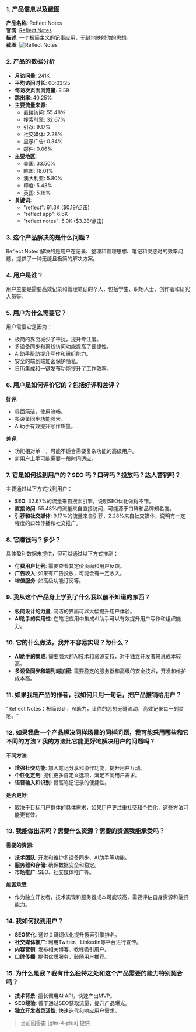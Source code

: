 ### 1. 产品信息以及截图

**产品名称**: Reflect Notes  
**官网**: [Reflect Notes](https://reflect.app)  
**描述**: 一个极简主义的记事应用，无缝地映射你的思想。  
**截图**: ![Reflect Notes](https://cdn-images.toolify.ai/image/d5d38e094ef36784624bb2fdb9a9fc46.jpeg)

### 2. 产品的数据分析

- **月访问量**: 241K
- **平均访问时长**: 00:03:25
- **每访次页面浏览量**: 3.59
- **跳出率**: 40.25%
- **主要流量来源**: 
  - 直接访问: 55.48%
  - 搜索引擎: 32.67%
  - 引荐: 9.17%
  - 社交媒体: 2.28%
  - 显示广告: 0.34%
  - 邮件: 0.06%
- **主要地区**: 
  - 美国: 33.50%
  - 韩国: 18.01%
  - 澳大利亚: 5.80%
  - 印度: 5.43%
  - 英国: 5.18%
- **关键词**: 
  - "reflect": 61.3K ($0.19/点击)
  - "reflect app": 6.6K
  - "reflect notes": 5.0K ($3.28/点击)

### 3. 这个产品解决的是什么问题？

Reflect Notes 解决的是用户在记录、整理和管理思想、笔记和灵感时的效率问题，提供了一种无缝且极简的解决方案。

### 4. 用户是谁？

用户主要是需要高效记录和管理笔记的个人，包括学生、职场人士、创作者和研究人员等。

### 5. 用户为什么需要它？

用户需要它是因为：
- 极简的界面减少了干扰，提升专注度。
- 多设备同步和离线访问功能提高了便捷性。
- AI助手帮助提升写作和组织能力。
- 安全的端到端加密保护隐私。
- 日历集成和一键发布功能提升了工作效率。

### 6. 用户是如何评价它的？包括好评和差评？

**好评**:
- 界面简洁，使用流畅。
- 多设备同步功能强大。
- AI助手有效提升写作质量。

**差评**:
- 功能相对单一，可能不适合需要复杂功能的高级用户。
- 新用户上手可能需要一段时间适应。

### 7. 它是如何找到用户的？SEO 吗？口碑吗？投放吗？达人营销吗？

主要通过以下方式找到用户：
- **SEO**: 32.67%的流量来自搜索引擎，说明SEO优化做得不错。
- **直接访问**: 55.48%的流量来自直接访问，可能源于口碑和品牌知名度。
- **引荐和社交媒体**: 9.17%的流量来自引荐，2.28%来自社交媒体，说明有一定程度的口碑传播和社交推广。

### 8. 它赚钱吗？多少？

具体盈利数据未提供，但可以通过以下方式推测：
- **付费用户比例**: 需要查看其定价页面和用户反馈。
- **广告收入**: 如果有广告投放，可能会有一定收入。
- **增值服务**: 如高级功能订阅等。

### 9. 我从这个产品身上学到了什么我以前不知道的东西？

- **极简设计的力量**: 简洁的界面可以大幅提升用户体验。
- **AI助手的实用性**: 在笔记应用中集成AI助手可以有效提升用户写作和组织能力。

### 10. 它的什么做法，我并不容易实现？为什么？

- **AI助手的集成**: 需要强大的AI技术和资源支持，对于独立开发者来说成本较高。
- **多设备同步和端到端加密**: 需要稳定的服务器和高级的安全技术，开发和维护成本高。

### 11. 如果我是产品的作者，我如何只用一句话，把产品推销给用户？

"Reflect Notes：极简设计，AI助力，让你的思想无缝流动，高效记录每一刻灵感。"

### 12. 如果我做一个产品解决同样场景的同样问题，我可能采用哪些和它不同的方法？我的方法比它能更好地解决用户的问题吗？

**不同方法**:
- **增强社交功能**: 加入笔记分享和协作功能，提升用户互动。
- **个性化定制**: 提供更多自定义选项，满足不同用户需求。
- **语音输入和识别**: 提高笔记记录的便捷性。

**是否更好**:
- 取决于目标用户群体的具体需求，如果用户更注重社交和个性化，这些方法可能更有效。

### 13. 我能做出来吗？需要什么资源？需要的资源我能承受吗？

**需要的资源**:
- **技术团队**: 开发和维护多设备同步、AI助手等功能。
- **服务器和存储**: 确保数据安全和稳定。
- **市场推广**: SEO、社交媒体推广等。

**能否承受**:
- 作为独立开发者，技术实现和服务器成本可能较高，需要评估自身资源和融资能力。

### 14. 我如何找到用户？

- **SEO优化**: 通过关键词优化提升搜索引擎排名。
- **社交媒体推广**: 利用Twitter、LinkedIn等平台进行宣传。
- **内容营销**: 发布相关博客、教程吸引用户。
- **口碑传播**: 提供优质服务，鼓励用户推荐。

### 15. 为什么是我？我有什么独特之处和这个产品需要的能力特别契合吗？

- **技术背景**: 擅长调用AI API，快速产出MVP。
- **SEO经验**: 善于通过SEO获取流量，提升产品曝光。
- **独立开发者灵活性**: 快速迭代和响应用户需求。

> 当前回答由 [glm-4-plus] 提供